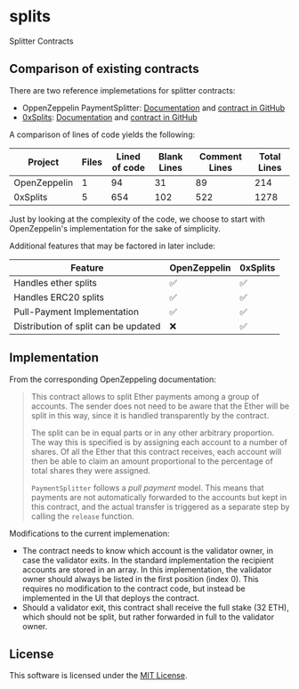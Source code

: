 # splits
Splitter Contracts

## Comparison of existing contracts

There are two reference implemetations for splitter contracts:
* OppenZeppelin PaymentSplitter: [Documentation](https://docs.openzeppelin.com/contracts/2.x/api/payment) and [contract in GitHub](https://github.com/OpenZeppelin/openzeppelin-contracts/blob/master/contracts/finance/PaymentSplitter.sol)
* [0xSplits](https://www.0xsplits.xyz/): [Documentation](https://docs.0xsplits.xyz/smartcontracts/overview) and [contract in GitHub](https://github.com/0xSplits/splits-contracts/blob/main/contracts/SplitMain.sol)

A comparison of lines of code yields the following:

| Project | Files | Lined of code | Blank Lines | Comment Lines | Total Lines |
| --- | --- | --- | --- | ---| --- |
| OpenZeppelin | 1 | 94 | 31 | 89 | 214 |
| 0xSplits | 5 | 654 | 102 | 522 | 1278 |

Just by looking at the complexity of the code, we choose to start with OpenZeppelin's implementation for the sake of simplicity.

Additional features that may be factored in later include:

| Feature | OpenZeppelin | 0xSplits |
| --- | --- | --- |
| Handles ether splits | ✅ | ✅ |
| Handles ERC20 splits | ✅ | ✅ |
| Pull-Payment Implementation | ✅ | ✅ |
| Distribution of split can be updated | ❌ | ✅ |

## Implementation

From the corresponding OpenZeppeling documentation:

> This contract allows to split Ether payments among a group of accounts. The sender does not need to be aware that the Ether will be split in this way, since it is handled transparently by the contract.
>
> The split can be in equal parts or in any other arbitrary proportion. The way this is specified is by assigning each account to a number of shares. Of all the Ether that this contract receives, each account will then be able to claim an amount proportional to the percentage of total shares they were assigned.
>
> `PaymentSplitter` follows a *pull payment* model. This means that payments are not automatically forwarded to the accounts but kept in this contract, and the actual transfer is triggered as a separate step by calling the `release` function.

Modifications to the current implemenation:

- The contract needs to know which account is the validator owner, in case the validator exits. In the standard implementation the recipient accounts are stored in an array. In this implementation, the validator owner should always be listed in the first position (index 0). This requires no modification to the contract code, but instead be implemented in the UI that deploys the contract.
- Should a validator exit, this contract shall receive the full stake (32 ETH), which should not be split, but rather forwarded in full to the validator owner.

## License

This software is licensed under the [MIT License](LICENSE).

